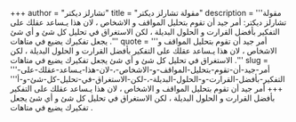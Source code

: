 +++
author = "تشارلز ديكتر"
title = "مقولة تشارلز ديكتر"
description = '''مقولة تشارلز ديكتر: أمر جيد أن تقوم بتحليل المواقف و الاشخاص ، لان هذا يـساعد عقلك على التفكير بأفضل القرارت و الحلول البديلة ، لكن الاستغراق في تحليل كل شئ و أي شئ يجعل تفكيرك يضيع في متاهات .'''
quote = '''أمر جيد أن تقوم بتحليل المواقف و الاشخاص ، لان هذا يـساعد عقلك على التفكير بأفضل القرارت و الحلول البديلة ، لكن الاستغراق في تحليل كل شئ و أي شئ يجعل تفكيرك يضيع في متاهات .'''
slug = '''أمر-جيد-أن-تقوم-بتحليل-المواقف-و-الاشخاص-،-لان-هذا-يـساعد-عقلك-على-التفكير-بأفضل-القرارت-و-الحلول-البديلة-،-لكن-الاستغراق-في-تحليل-كل-شئ-و-أ'''
+++
أمر جيد أن تقوم بتحليل المواقف و الاشخاص ، لان هذا يـساعد عقلك على التفكير بأفضل القرارت و الحلول البديلة ، لكن الاستغراق في تحليل كل شئ و أي شئ يجعل تفكيرك يضيع في متاهات .
